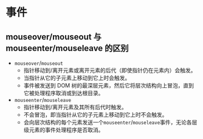 # 事件

## mouseover/mouseout 与 mouseenter/mouseleave 的区别

- `mouseover`/`mouseout`
  - 指针移动到/离开元素或离开元素的后代（即使指针仍在元素内）会触发。
  - 当指针从它的子元素上移动到它上时会触发。
  - 事件被发送到 DOM 树的最深层元素，然后它将层次结构向上冒泡，直到它被处理程序取消或到达根目录。
- `mouseenter`/`mouseleave`
  - 指针移动到/离开元素及其所有后代时触发。
  - 不会冒泡，即当指针从它的子元素上移动到它上时不会触发。
  - 会向层次结构的每个元素发送一个`mouseenter`/`mouseleave`事件，无论各层级元素的事件处理程序是否取消。
